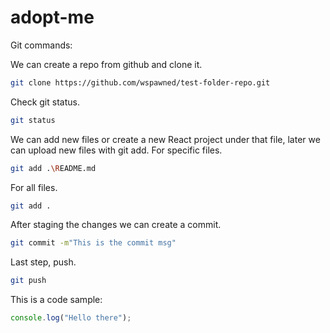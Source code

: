 # adopt-me

Git commands:

We can create a repo from github and clone it.

```bash
git clone https://github.com/wspawned/test-folder-repo.git
```

Check git status.
```bash
git status
```
We can add new files or create a new React project under that file, later we can upload new files with git add.
For specific files.
```bash
git add .\README.md
```
For all files.
```bash
git add .   
```
After staging the changes we can create a commit.
```bash
git commit -m"This is the commit msg"   
```
Last step, push.
```bash
git push  
```
This is a code sample:
```js
console.log("Hello there");
```